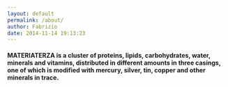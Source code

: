 ```yaml
---
layout: default
permalink: /about/
author: Fabrizio
date: 2014-11-14 19:13:23
---
```


#### MATERIATERZA is a cluster of proteins, lipids, carbohydrates, water, minerals and vitamins, distributed in different amounts in three casings, one of which is modified with mercury, silver, tin, copper and other minerals in trace.
